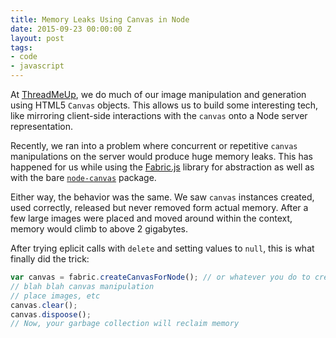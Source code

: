```yaml
---
title: Memory Leaks Using Canvas in Node
date: 2015-09-23 00:00:00 Z
layout: post
tags:
- code
- javascript
---
```


At [ThreadMeUp](//threadmeup.com), we do much of our image manipulation and generation using HTML5 `Canvas` objects. This allows us to build some interesting tech, like mirroring client-side interactions with the `canvas` onto a Node server representation.

Recently, we ran into a problem where concurrent or repetitive `canvas` manipulations on the server would produce huge memory leaks. This has happened for us while using the [Fabric.js](http://fabricjs.com/) library for abstraction as well as with the bare [`node-canvas`](https://github.com/Automattic/node-canvas) package.

Either way, the behavior was the same. We saw `canvas` instances created, used correctly, released but never removed form actual memory. After a few large images were placed and moved around within the context, memory would climb to above 2 gigabytes.

After trying eplicit calls with `delete` and setting values to `null`, this is what finally did the trick:

```javascript
var canvas = fabric.createCanvasForNode(); // or whatever you do to create a context
// blah blah canvas manipulation
// place images, etc
canvas.clear();
canvas.dispoose();
// Now, your garbage collection will reclaim memory
```
